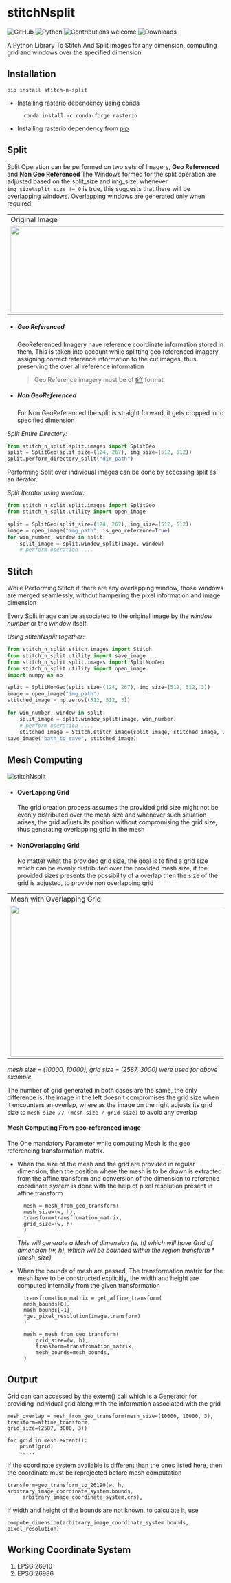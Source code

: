 # stitchNsplit
![GitHub](https://img.shields.io/github/license/cypherics/ShapeMerge)
![Python](https://img.shields.io/badge/python-v3.6+-blue.svg)
![Contributions welcome](https://img.shields.io/badge/contributions-welcome-orange.svg)
![Downloads](https://pepy.tech/badge/stitch-n-split)

A Python Library To Stitch And Split Images for any dimension, computing grid and windows over the specified dimension

## Installation

    pip install stitch-n-split
    
    
- Installing rasterio dependency using conda
        
        conda install -c conda-forge rasterio

- Installing rasterio dependency from [pip](https://rasterio.readthedocs.io/en/latest/installation.html)
            
    
## Split

Split Operation can be performed on two sets of Imagery, <b>Geo Referenced</b> and <b>Non Geo Referenced</b>
The Windows formed for the split operation are adjusted based on the split_size and img_size, whenever 
<code>img_size%split_size != 0</code> is true, this suggests that there will be overlapping windows. 
Overlapping windows are generated only when required. 

<table>
  <tr>
    <td>Original Image</td>
     <td>Images After Split</td>
  </tr>
  <tr>
    <td><img src="https://user-images.githubusercontent.com/24665570/89780629-73256d80-db2f-11ea-9db5-ee50573d8c6d.png" width=600 height=200></td>
    <td><img src="https://user-images.githubusercontent.com/24665570/89780554-483b1980-db2f-11ea-8830-d13c728eadcd.png" width=2000 height=200></td>
  </tr>
 </table>
 
- ##### Geo Referenced
    GeoReferenced Imagery have reference coordinate information stored in them.
This is taken into account while splitting geo referenced imagery, assigning correct reference information to the cut images,
thus preserving the over all reference information 
    > Geo Reference imagery must be of [tiff](https://en.wikipedia.org/wiki/TIFF) format.

- ##### Non GeoReferenced 
    For Non GeoReferenced the split is straight forward, it gets cropped in to specified dimension

*_Split Entire Directory_:*
```python
from stitch_n_split.split.images import SplitGeo
split = SplitGeo(split_size=(124, 267), img_size=(512, 512))
split.perform_directory_split("dir_path")
```
Performing Split over individual images can be done by accessing split as an iterator.

*_Split Iterator using window_:*
```python
from stitch_n_split.split.images import SplitGeo
from stitch_n_split.utility import open_image

split = SplitGeo(split_size=(124, 267), img_size=(512, 512))
image = open_image("img_path", is_geo_reference=True)
for win_number, window in split:
    split_image = split.window_split(image, window)
    # perform operation ....
```

## Stitch 

While Performing Stitch if there are any overlapping window, those windows are merged seamlessly, without
hampering the pixel information and image dimension

Every Split image can be associated to the original image by the *window number* or the *window* itself.

*_Using stitchNsplit together_:*
```python
from stitch_n_split.stitch.images import Stitch
from stitch_n_split.utility import save_image
from stitch_n_split.split.images import SplitNonGeo
from stitch_n_split.utility import open_image
import numpy as np

split = SplitNonGeo(split_size=(124, 267), img_size=(512, 512, 3))
image = open_image("img_path")
stitched_image = np.zeros((512, 512, 3))

for win_number, window in split:
    split_image = split.window_split(image, win_number)
    # perform operation ....
    stitched_image = Stitch.stitch_image(split_image, stitched_image, window)
save_image("path_to_save", stitched_image)
``` 
  
## Mesh Computing

![stitchNsplit](https://user-images.githubusercontent.com/24665570/89779619-6e5fba00-db2d-11ea-8705-d8ba781f72ea.gif)

- #### OverLapping Grid
    
    The grid creation process assumes the provided grid size might not be evenly distributed over the mesh size and
    whenever such situation arises, the grid adjusts its position without compromising the grid size, thus generating 
    overlapping grid in the mesh
    
- #### NonOverlapping Grid
    
    No matter what the provided grid size, the goal is to find a grid size which can be evenly distributed over the
    provided mesh size, if the provided sizes presents the possibility of a overlap then the size of the 
    grid is adjusted, to provide non overlapping grid
    
    
<table>
  <tr>
    <td>Mesh with Overlapping Grid</td>
     <td>Mesh with Non Overlapping Grid</td>
  </tr>
  <tr>
    <td><img src="https://user-images.githubusercontent.com/24665570/89773311-49654a00-db21-11ea-9955-f1230d432989.png" width=812 height=350></td>
    <td><img src="https://user-images.githubusercontent.com/24665570/89773649-f8a22100-db21-11ea-8bcc-deeb46939a51.png" width=812 height=350></td>
  </tr>
 </table>
 
 _*mesh size = (10000, 10000)*,  *grid size = (2587, 3000)* were used for above example_

The number of grid generated in both cases are the same, the only difference is, the image in the left doesn't compromises the grid size when it encounters
an overlap, where as the image on the right adjusts its grid size to <code>mesh size // (mesh size / grid size)</code> 
to avoid any overlap


#### Mesh Computing From geo-referenced image
The One mandatory Parameter while computing Mesh is the geo referencing transformation matrix.

- When the size of the mesh and the grid are provided in regular dimension, then the position where the mesh is to be drawn is
extracted from the affine transform and conversion of the dimension to reference coordinate system is done with the help
of pixel resolution present in affine transform

        mesh = mesh_from_geo_transform(
        mesh_size=(w, h),
        transform=transfromation_matrix, 
        grid_size=(w, h)
        )

    _This will generate a *Mesh* of dimension *(w, h)* which will have *Grid* of dimension *(w, h)*, 
which will be bounded within the region *transform * (mesh_size)*_

- When the bounds of mesh are passed, The transformation matrix for the mesh have to be constructed explicitly, the width and
height are computed internally from the given transformation

        transfromation_matrix = get_affine_transform(
        mesh_bounds[0],
        mesh_bounds[-1],
        *get_pixel_resolution(image.transform)
        ) 
        
        mesh = mesh_from_geo_transform(
            grid_size=(w, h),
            transform=transfromation_matrix,
            mesh_bounds=mesh_bounds,
        )

## Output

Grid can can accessed by the extent() call which is a Generator for providing individual grid along with the information associated 
with the grid

    mesh_overlap = mesh_from_geo_transform(mesh_size=(10000, 10000, 3), transform=affine_transform,
    grid_size=(2587, 3000, 3))
    
    for grid in mesh.extent():
        print(grid)
        .....

If the coordinate system available is different than the ones listed [here](#Working-Coordinate-System), then the coordinate must be reprojected before 
mesh computation
    
    transform=geo_transform_to_26190(w, h, arbitrary_image_coordinate_system.bounds,
         arbitrary_image_coordinate_system.crs),

If width and height of the bounds are not known, to calculate it, use

    compute_dimension(arbitrary_image_coordinate_system.bounds, pixel_resolution)

    
## Working Coordinate System
1. EPSG:26910
2. EPSG:26986     

